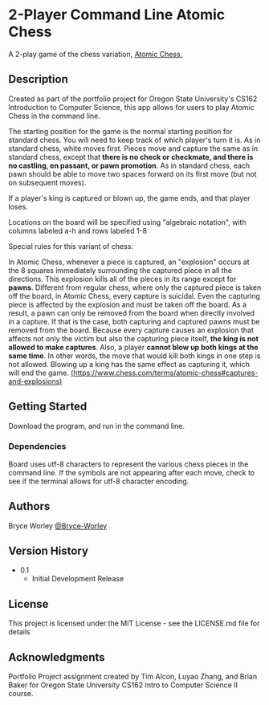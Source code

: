# 2-Player Command Line Atomic Chess

A 2-play game of the chess variation, [Atomic Chess.](https://en.wikipedia.org/wiki/Atomic_chess)

## Description

Created as part of the portfolio project for Oregon State University's CS162 Introduction to Computer Science, this app allows for users to play Atomic Chess in the command line.

The starting position for the game is the normal starting position for standard chess. You will need to keep track of which player's turn it is. As in standard chess, white moves first. Pieces move and capture the same as in standard chess, except that **there is no check or checkmate, and there is no castling, en passant, or pawn promotion**. As in standard chess, each pawn should be able to move two spaces forward on its first move (but not on subsequent moves). 

If a player's king is captured or blown up, the game ends, and that player loses. 

Locations on the board will be specified using "algebraic notation", with columns labeled a-h and rows labeled 1-8

Special rules for this variant of chess:

In Atomic Chess, whenever a piece is captured, an "explosion" occurs at the 8 squares immediately surrounding the captured piece in all the directions. This explosion kills all of the pieces in its range except for **pawns**. Different from regular chess, where only the captured piece is taken off the board, in Atomic Chess, every capture is suicidal. Even the capturing piece is affected by the explosion and must be taken off the board. As a result, a pawn can only be removed from the board when directly involved in a capture. If that is the case, both capturing and captured pawns must be removed from the board. Because every capture causes an explosion that affects not only the victim but also the capturing piece itself, **the king is not allowed to make captures**. Also, a player **cannot blow up both kings at the same time**. In other words, the move that would kill both kings in one step is not allowed. Blowing up a king has the same effect as capturing it, which will end the game.
[(https://www.chess.com/terms/atomic-chess#captures-and-explosions)](https://www.chess.com/terms/atomic-chess#captures-and-explosions)

## Getting Started

Download the program, and run in the command line.

### Dependencies

Board uses utf-8 characters to represent the various chess pieces in the command line.  If the symbols are not appearing after each move, check to see if the terminal allows for utf-8 character encoding.

## Authors

Bryce Worley
[@Bryce-Worley](https://github.com/Bryce-Worley)

## Version History
* 0.1
    * Initial Development Release 

## License

This project is licensed under the MIT License - see the LICENSE.md file for details

## Acknowledgments

Portfolio Project assignment created by Tim Alcon, Luyao Zhang, and Brian Baker for Oregon State University CS162 Intro to Computer Science II course.

